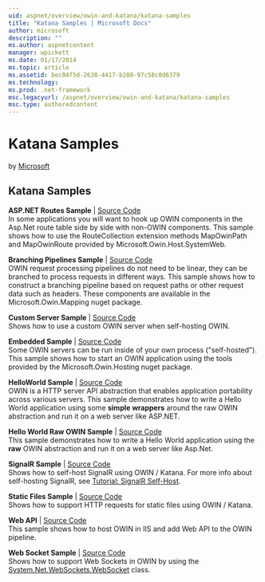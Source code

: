 ```yaml
---
uid: aspnet/overview/owin-and-katana/katana-samples
title: "Katana Samples | Microsoft Docs"
author: microsoft
description: ""
ms.author: aspnetcontent
manager: wpickett
ms.date: 01/17/2014
ms.topic: article
ms.assetid: bec04f5d-2638-4417-b288-97c58c8d6379
ms.technology: 
ms.prod: .net-framework
msc.legacyurl: /aspnet/overview/owin-and-katana/katana-samples
msc.type: authoredcontent
---
```

Katana Samples
====================
by [Microsoft](https://github.com/microsoft)

## Katana Samples

**ASP.NET Routes Sample** | [Source Code](http://aspnet.codeplex.com/sourcecontrol/latest#Samples/Katana/AspNetRoutes/ReadMe.txt)  
In some applications you will want to hook up OWIN components in the Asp.Net route table side by side with non-OWIN components. This sample shows how to use the RouteCollection extension methods MapOwinPath and MapOwinRoute provided by Microsoft.Owin.Host.SystemWeb.

**Branching Pipelines Sample** | [Source Code](http://aspnet.codeplex.com/sourcecontrol/latest#Samples/Katana/BranchingPipelines/ReadMe.txt)  
OWIN request processing pipelines do not need to be linear, they can be branched to process requests in different ways. This sample shows how to construct a branching pipeline based on request paths or other request data such as headers. These components are available in the Microsoft.Owin.Mapping nuget package.

**Custom Server Sample** | [Source Code](http://aspnet.codeplex.com/sourcecontrol/latest#Samples/Katana/CustomServer/MyCustomServer/CustomServer.cs)   
Shows how to use a custom OWIN server when self-hosting OWIN.

**Embedded Sample** | [Source Code](http://aspnet.codeplex.com/sourcecontrol/latest#Samples/Katana/Embedded/ReadMe.txt)  
Some OWIN servers can be run inside of your own process (&quot;self-hosted&quot;). This sample shows how to start an OWIN application using the tools provided by the Microsoft.Owin.Hosting nuget package.

**HelloWorld Sample** | [Source Code](http://aspnet.codeplex.com/sourcecontrol/latest#Samples/Katana/HelloWorld/ReadMe.txt)  
OWIN is a HTTP server API abstraction that enables application portability across various servers. This sample demonstrates how to write a Hello World application using some **simple wrappers** around the raw OWIN abstraction and run it on a web server like ASP.NET.

**Hello World Raw OWIN Sample** | [Source Code](http://aspnet.codeplex.com/sourcecontrol/latest#Samples/Katana/HelloWorldRawOwin/ReadMe.txt)  
This sample demonstrates how to write a Hello World application using the **raw** OWIN abstraction and run it on a web server like Asp.Net.

**SignalR Sample** | [Source Code](http://aspnet.codeplex.com/sourcecontrol/latest#Samples/Katana/SignalR/Program.cs)  
Shows how to self-host SignalR using OWIN / Katana. For more info about self-hosting SignalR, see [Tutorial: SignalR Self-Host](../../../signalr/overview/deployment/tutorial-signalr-self-host.md).

**Static Files Sample** | [Source Code](http://aspnet.codeplex.com/sourcecontrol/latest#Samples/Katana/StaticFilesSample/Startup.cs)   
Shows how to support HTTP requests for static files using OWIN / Katana.

**Web API** | [Source Code](http://aspnet.codeplex.com/sourcecontrol/latest#Samples/Katana/WebApi/ReadMe.txt)   
This sample shows how to host OWIN in IIS and add Web API to the OWIN pipeline.

**Web Socket Sample** | [Source Code](http://aspnet.codeplex.com/sourcecontrol/latest#Samples/Katana/WebSocketSample/WebSocketServer/Startup.cs)   
Shows how to support Web Sockets in OWIN by using the [System.Net.WebSockets.WebSocket](https://msdn.microsoft.com/library/system.net.websockets.websocket(v=vs.110).aspx) class.
